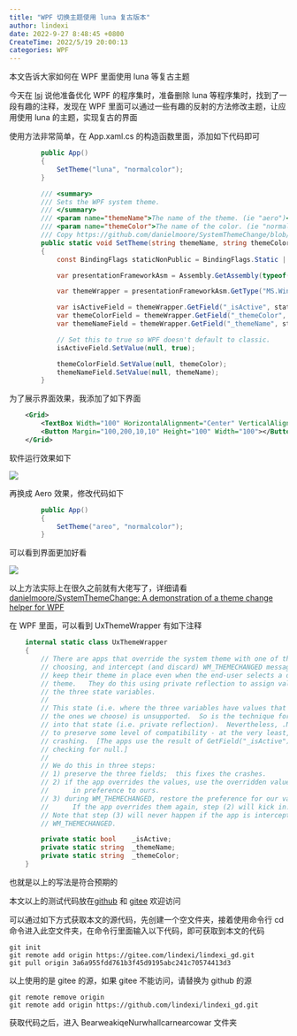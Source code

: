 ```yaml
---
title: "WPF 切换主题使用 luna 复古版本"
author: lindexi
date: 2022-9-27 8:48:45 +0800
CreateTime: 2022/5/19 20:00:13
categories: WPF
---
```


本文告诉大家如何在 WPF 里面使用 luna 等复古主题

<!--more-->


<!-- CreateTime:2022/5/19 20:00:13 -->

<!-- 发布 -->

今天在 [lsj](https://blog.sdlsj.net) 说他准备优化 WPF 的程序集时，准备删除 luna 等程序集时，找到了一段有趣的注释，发现在 WPF 里面可以通过一些有趣的反射的方法修改主题，让应用使用 luna 的主题，实现复古的界面

使用方法非常简单，在 App.xaml.cs 的构造函数里面，添加如下代码即可

```csharp
        public App()
        {
            SetTheme("luna", "normalcolor");
        }

        /// <summary>
        /// Sets the WPF system theme.
        /// </summary>
        /// <param name="themeName">The name of the theme. (ie "aero")</param>
        /// <param name="themeColor">The name of the color. (ie "normalcolor")</param>
        /// Copy https://github.com/danielmoore/SystemThemeChange/blob/master/App.xaml.cs
        public static void SetTheme(string themeName, string themeColor)
        {
            const BindingFlags staticNonPublic = BindingFlags.Static | BindingFlags.NonPublic;

            var presentationFrameworkAsm = Assembly.GetAssembly(typeof(Window));

            var themeWrapper = presentationFrameworkAsm.GetType("MS.Win32.UxThemeWrapper");

            var isActiveField = themeWrapper.GetField("_isActive", staticNonPublic);
            var themeColorField = themeWrapper.GetField("_themeColor", staticNonPublic);
            var themeNameField = themeWrapper.GetField("_themeName", staticNonPublic);

            // Set this to true so WPF doesn't default to classic.
            isActiveField.SetValue(null, true);

            themeColorField.SetValue(null, themeColor);
            themeNameField.SetValue(null, themeName);
        }
```

为了展示界面效果，我添加了如下界面

```xml
    <Grid>
        <TextBox Width="100" HorizontalAlignment="Center" VerticalAlignment="Center"></TextBox>
        <Button Margin="100,200,10,10" Height="100" Width="100"></Button>
    </Grid>
```

软件运行效果如下

<!-- ![](image/WPF 切换主题使用 luna 复古版本/WPF 切换主题使用 luna 复古版本0.png) -->

![](http://image.acmx.xyz/lindexi%2F2022519202451651.jpg)

再换成 Aero 效果，修改代码如下

```csharp
        public App()
        {
            SetTheme("areo", "normalcolor");
        }
```

可以看到界面更加好看

<!-- ![](image/WPF 切换主题使用 luna 复古版本/WPF 切换主题使用 luna 复古版本1.png) -->

![](http://image.acmx.xyz/lindexi%2F2022519207379131.jpg)

以上方法实际上在很久之前就有大佬写了，详细请看 [danielmoore/SystemThemeChange: A demonstration of a theme change helper for WPF](https://github.com/danielmoore/SystemThemeChange )

在 WPF 里面，可以看到 UxThemeWrapper 有如下注释

```csharp
    internal static class UxThemeWrapper
    {
        // There are apps that override the system theme with one of their own
        // choosing, and intercept (and discard) WM_THEMECHANGED messages to
        // keep their theme in place even when the end-user selects a different
        // theme.   They do this using private reflection to assign values to
        // the three state variables.
        //
        // This state (i.e. where the three variables have values that differ from
        // the ones we choose) is unsupported.  So is the technique for getting
        // into that state (i.e. private reflection).  Nevertheless, .Net wants
        // to preserve some level of compatibility - at the very least, avoid
        // crashing.  [The apps use the result of GetField("_isActive") without
        // checking for null.]
        //
        // We do this in three steps:
        // 1) preserve the three fields;  this fixes the crashes.
        // 2) if the app overrides the values, use the overridden values
        //      in preference to ours.
        // 3) during WM_THEMECHANGED, restore the preference for our values.
        //      If the app overrides them again, step (2) will kick in.
        // Note that step (3) will never happen if the app is intercepting
        // WM_THEMECHANGED.

        private static bool    _isActive;
        private static string  _themeName;
        private static string  _themeColor;
    }
```

也就是以上的写法是符合预期的

本文以上的测试代码放在[github](https://github.com/lindexi/lindexi_gd/tree/3a6a955fdd761b3f45d9195abc241c70574413d3/BearweakiqeNurwhallcarnearcowar) 和 [gitee](https://gitee.com/lindexi/lindexi_gd/tree/3a6a955fdd761b3f45d9195abc241c70574413d3/BearweakiqeNurwhallcarnearcowar) 欢迎访问

可以通过如下方式获取本文的源代码，先创建一个空文件夹，接着使用命令行 cd 命令进入此空文件夹，在命令行里面输入以下代码，即可获取到本文的代码

```
git init
git remote add origin https://gitee.com/lindexi/lindexi_gd.git
git pull origin 3a6a955fdd761b3f45d9195abc241c70574413d3
```

以上使用的是 gitee 的源，如果 gitee 不能访问，请替换为 github 的源

```
git remote remove origin
git remote add origin https://github.com/lindexi/lindexi_gd.git
```

获取代码之后，进入 BearweakiqeNurwhallcarnearcowar 文件夹

